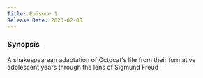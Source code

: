 ```yaml
---
Title: Episode 1
Release Date: 2023-02-08
---
```


### Synopsis
A shakespearean adaptation of Octocat's life from their formative adolescent years through the lens of Sigmund Freud
